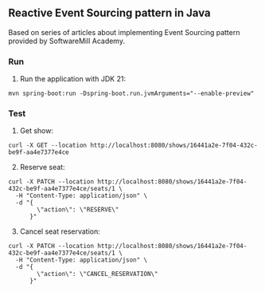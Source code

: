 ## Reactive Event Sourcing pattern in Java

Based on series of articles about implementing Event Sourcing pattern provided by SoftwareMill Academy.

### Run

1. Run the application with JDK 21:
```shell
mvn spring-boot:run -Dspring-boot.run.jvmArguments="--enable-preview"
```

### Test

1. Get show:
```shell
curl -X GET --location http://localhost:8080/shows/16441a2e-7f04-432c-be9f-aa4e7377e4ce
```
2. Reserve seat:
```shell
curl -X PATCH --location http://localhost:8080/shows/16441a2e-7f04-432c-be9f-aa4e7377e4ce/seats/1 \
  -H "Content-Type: application/json" \
  -d "{
        \"action\": \"RESERVE\"
      }"
```

3. Cancel seat reservation:
```shell
curl -X PATCH --location http://localhost:8080/shows/16441a2e-7f04-432c-be9f-aa4e7377e4ce/seats/1 \
  -H "Content-Type: application/json" \
  -d "{
        \"action\": \"CANCEL_RESERVATION\"
      }"
```